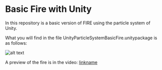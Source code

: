 <h1>Basic Fire with Unity</h1>

In this repository is a basic version of FIRE using the particle system of Unity.

What you will find in the file UnityParticleSystemBasicFire.unitypackage is as follows:

![alt text](https://i.imgur.com/iqr0EY5.png)

A preview of the fire is in the video: 
[linkname](https://www.youtube.com/watch?v=XyOKhR4CjE8)
